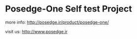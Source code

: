 # Posedge-One Self test Project

more info:
http://posedge.ir/product/posedge-one/

visit us:
http://www.posedge.ir